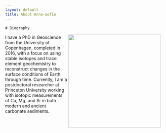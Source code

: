 ```yaml
---
layout: default
title: About Anne-Sofie
---
```

	# Biography

<img align="right" width="300" src="Anne-SofieAhm.github.io/DSC_0086.JPG">

I have a PhD in Geoscience from the University of Copenhagen, completed in 2016, with a focus on using stable isotopes and trace element geochemistry to reconstruct changes in the surface conditions of Earth through time. Currently, I am a postdoctoral researcher at Princeton University working with isotopic measurements of Ca, Mg, and Sr in both modern and ancient carbonate sediments.
